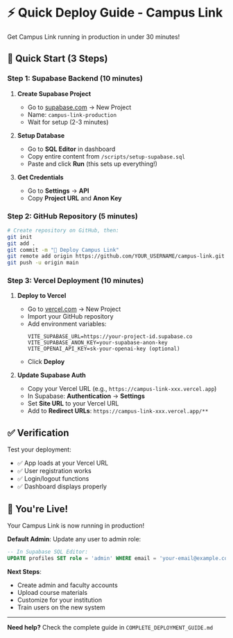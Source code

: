 # ⚡ Quick Deploy Guide - Campus Link

Get Campus Link running in production in under 30 minutes!

## 🚀 Quick Start (3 Steps)

### Step 1: Supabase Backend (10 minutes)

1. **Create Supabase Project**
   - Go to [supabase.com](https://supabase.com) → New Project
   - Name: `campus-link-production`
   - Wait for setup (2-3 minutes)

2. **Setup Database**
   - Go to **SQL Editor** in dashboard
   - Copy entire content from `/scripts/setup-supabase.sql`
   - Paste and click **Run** (this sets up everything!)

3. **Get Credentials**
   - Go to **Settings** → **API**
   - Copy **Project URL** and **Anon Key**

### Step 2: GitHub Repository (5 minutes)

```bash
# Create repository on GitHub, then:
git init
git add .
git commit -m "🚀 Deploy Campus Link"
git remote add origin https://github.com/YOUR_USERNAME/campus-link.git
git push -u origin main
```

### Step 3: Vercel Deployment (10 minutes)

1. **Deploy to Vercel**
   - Go to [vercel.com](https://vercel.com) → New Project
   - Import your GitHub repository
   - Add environment variables:
     ```
     VITE_SUPABASE_URL=https://your-project-id.supabase.co
     VITE_SUPABASE_ANON_KEY=your-supabase-anon-key
     VITE_OPENAI_API_KEY=sk-your-openai-key (optional)
     ```
   - Click **Deploy**

2. **Update Supabase Auth**
   - Copy your Vercel URL (e.g., `https://campus-link-xxx.vercel.app`)
   - In Supabase: **Authentication** → **Settings**
   - Set **Site URL** to your Vercel URL
   - Add to **Redirect URLs**: `https://campus-link-xxx.vercel.app/**`

## ✅ Verification

Test your deployment:
- ✅ App loads at your Vercel URL
- ✅ User registration works
- ✅ Login/logout functions
- ✅ Dashboard displays properly

## 🎉 You're Live!

Your Campus Link is now running in production!

**Default Admin**: Update any user to admin role:
```sql
-- In Supabase SQL Editor:
UPDATE profiles SET role = 'admin' WHERE email = 'your-email@example.com';
```

**Next Steps**:
- Create admin and faculty accounts
- Upload course materials
- Customize for your institution
- Train users on the new system

---

**Need help?** Check the complete guide in `COMPLETE_DEPLOYMENT_GUIDE.md`